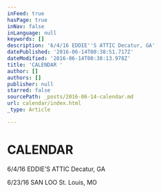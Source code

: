 ```yaml
---
inFeed: true
hasPage: true
inNav: false
inLanguage: null
keywords: []
description: '6/4/16 EDDIE''S ATTIC Decatur, GA'
datePublished: '2016-06-14T00:38:51.717Z'
dateModified: '2016-06-14T00:38:13.978Z'
title: 'CALENDAR '
author: []
authors: []
publisher: null
starred: false
sourcePath: _posts/2016-06-14-calendar.md
url: calendar/index.html
_type: Article

---
```

# CALENDAR 

6/4/16 EDDIE'S ATTIC Decatur, GA

6/23/16 SAN LOO St. Louis, MO